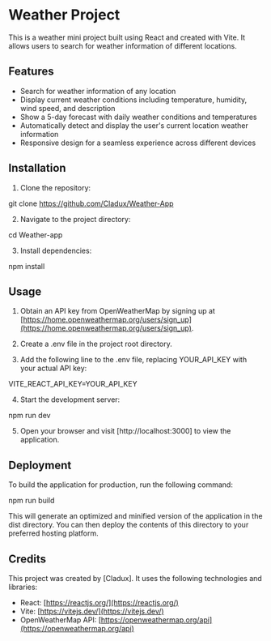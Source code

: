 # Weather Project

This is a weather mini project built using React and created with Vite. It allows users to search for weather information of different locations.

## Features

- Search for weather information of any location
- Display current weather conditions including temperature, humidity, wind speed, and description
- Show a 5-day forecast with daily weather conditions and temperatures
- Automatically detect and display the user's current location weather information
- Responsive design for a seamless experience across different devices

## Installation

1. Clone the repository:

git clone https://github.com/Cladux/Weather-App

2. Navigate to the project directory:

cd Weather-app

3. Install dependencies:

npm install

## Usage

1. Obtain an API key from OpenWeatherMap by signing up at [https://home.openweathermap.org/users/sign_up](https://home.openweathermap.org/users/sign_up).

2. Create a .env file in the project root directory.

3. Add the following line to the .env file, replacing YOUR_API_KEY with your actual API key:

VITE_REACT_API_KEY=YOUR_API_KEY

4. Start the development server:

npm run dev

5. Open your browser and visit [http://localhost:3000] to view the application.

## Deployment

To build the application for production, run the following command:

npm run build

This will generate an optimized and minified version of the application in the dist directory. You can then deploy the contents of this directory to your preferred hosting platform.

## Credits

This project was created by [Cladux]. It uses the following technologies and libraries:

- React: [https://reactjs.org/](https://reactjs.org/)
- Vite: [https://vitejs.dev/](https://vitejs.dev/)
- OpenWeatherMap API: [https://openweathermap.org/api](https://openweathermap.org/api)
